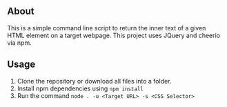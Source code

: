 ## About
This is a simple command line script to return the inner text of a given HTML element on a target webpage. 
This project uses JQuery and cheerio via npm. 

## Usage
1. Clone the repository or download all files into a folder.
2. Install npm dependencies using `npm install`
3. Run the command `node . -u <Target URL> -s <CSS Selector>`
